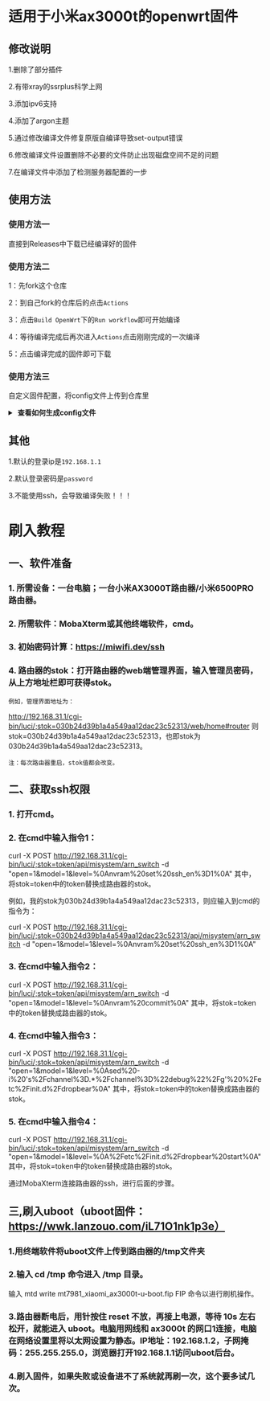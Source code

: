 # 适用于小米ax3000t的openwrt固件

## 修改说明

1.删除了部分插件 

2.有带xray的ssrplus科学上网 

3.添加ipv6支持 

4.添加了argon主题 

5.通过修改编译文件修复原版自编译导致set-output错误

6.修改编译文件设置删除不必要的文件防止出现磁盘空间不足的问题

7.在编译文件中添加了检测服务器配置的一步

## 使用方法

### 使用方法一

直接到Releases中下载已经编译好的固件

### 使用方法二

1：先fork这个仓库

2：到自己fork的仓库后的点击`Actions`

3：点击`Build OpenWrt`下的`Run workflow`即可开始编译

4：等待编译完成后再次进入`Actions`点击刚刚完成的一次编译

5：点击编译完成的固件即可下载

### 使用方法三

自定义固件配置，将config文件上传到仓库里
<details>
<summary><b>&nbsp;查看如何生成config文件</b></summary>

1. 首先装好 Linux 系统，推荐 Debian 11 或 Ubuntu LTS

2. 安装编译依赖环境

   ```bash
   sudo apt update -y
   sudo apt full-upgrade -y
   sudo apt install -y ack antlr3 asciidoc autoconf automake autopoint binutils bison build-essential \
   bzip2 ccache cmake cpio curl device-tree-compiler fastjar flex gawk gettext gcc-multilib g++-multilib \
   git gperf haveged help2man intltool libc6-dev-i386 libelf-dev libglib2.0-dev libgmp3-dev libltdl-dev \
   libmpc-dev libmpfr-dev libncurses5-dev libncursesw5-dev libreadline-dev libssl-dev libtool lrzsz \
   mkisofs msmtp nano ninja-build p7zip p7zip-full patch pkgconf python2.7 python3 python3-pyelftools \
   libpython3-dev qemu-utils rsync scons squashfs-tools subversion swig texinfo uglifyjs upx-ucl unzip \
   vim wget xmlto xxd zlib1g-dev
   ```

3. 下载源代码，更新 feeds 并安装到本地

   ```bash
   git clone https://github.com/coolsnowwolf/lede
   cd lede
   ./scripts/feeds update -a
   ./scripts/feeds install -a
   ```

4. 复制 diy-script.sh 文件内所有内容到命令行，添加自定义插件和自定义设置

5. 命令行输入 `make menuconfig` 选择配置，选好配置后导出差异部分到 seed.config 文件

   ```bash
   make defconfig
   ./scripts/diffconfig.sh > seed.config
   ```

7. 命令行输入 `cat seed.config` 查看这个文件，也可以用文本编辑器打开

8. 复制 seed.config 文件内所有内容到 configs 目录对应文件中覆盖就可以了

   **如果看不懂编译界面可以参考 YouTube 视频：[软路由固件 OpenWrt 编译界面设置](https://www.youtube.com/watch?v=jEE_J6-4E3Y&list=WL&index=7)**
</details>

## 其他

1.默认的登录ip是`192.168.1.1`

2.默认登录密码是`password`

3.不能使用ssh，会导致编译失败！！！

# 刷入教程
## 一、软件准备

### 1. 所需设备：一台电脑；一台小米AX3000T路由器/小米6500PRO路由器。

### 2. 所需软件：MobaXterm或其他终端软件，cmd。

### 3. 初始密码计算：https://miwifi.dev/ssh

### 4. 路由器的stok：打开路由器的web端管理界面，输入管理员密码，从上方地址栏即可获得stok。

    例如，管理界面地址为：

http://192.168.31.1/cgi-bin/luci/;stok=030b24d39b1a4a549aa12dac23c52313/web/home#router
    则stok=030b24d39b1a4a549aa12dac23c52313，也即stok为030b24d39b1a4a549aa12dac23c52313。

    注：每次路由器重启，stok值都会改变。


## 二、获取ssh权限

### 1. 打开cmd。

### 2. 在cmd中输入指令1：
curl -X POST http://192.168.31.1/cgi-bin/luci/;stok=token/api/misystem/arn_switch -d "open=1&model=1&level=%0Anvram%20set%20ssh_en%3D1%0A"
    其中，将stok=token中的token替换成路由器的stok。



   例如，我的stok为030b24d39b1a4a549aa12dac23c52313，则应输入到cmd的指令为：

curl -X POST http://192.168.31.1/cgi-bin/luci/;stok=030b24d39b1a4a549aa12dac23c52313/api/misystem/arn_switch -d "open=1&model=1&level=%0Anvram%20set%20ssh_en%3D1%0A"

### 3. 在cmd中输入指令2：

curl -X POST http://192.168.31.1/cgi-bin/luci/;stok=token/api/misystem/arn_switch -d "open=1&model=1&level=%0Anvram%20commit%0A"
    其中，将stok=token中的token替换成路由器的stok。



### 4. 在cmd中输入指令3：

curl -X POST http://192.168.31.1/cgi-bin/luci/;stok=token/api/misystem/arn_switch -d "open=1&model=1&level=%0Ased%20-i%20's%2Fchannel%3D.*%2Fchannel%3D%22debug%22%2Fg'%20%2Fetc%2Finit.d%2Fdropbear%0A"
    其中，将stok=token中的token替换成路由器的stok。



### 5. 在cmd中输入指令4：

curl -X POST http://192.168.31.1/cgi-bin/luci/;stok=token/api/misystem/arn_switch -d "open=1&model=1&level=%0A%2Fetc%2Finit.d%2Fdropbear%20start%0A"
    其中，将stok=token中的token替换成路由器的stok。

通过MobaXterm连接路由器的ssh，进行后面的步骤。

## 三,刷入uboot（uboot固件：https://wwk.lanzouo.com/iL71O1nk1p3e）

### 1.用终端软件将uboot文件上传到路由器的/tmp文件夹

### 2.输入 cd /tmp 命令进入 /tmp 目录。
输入 mtd write mt7981_xiaomi_ax3000t-u-boot.fip FIP 命令以进行刷机操作。

### 3.路由器断电后，用针按住 reset 不放，再接上电源，等待 10s 左右松开，就能进入 uboot。电脑用网线和 ax3000t 的网口1连接，电脑在网络设置里将以太网设置为静态。IP地址：192.168.1.2，子网掩码：255.255.255.0，浏览器打开192.168.1.1访问uboot后台。

### 4.刷入固件，如果失败或设备进不了系统就再刷一次，这个要多试几次。
